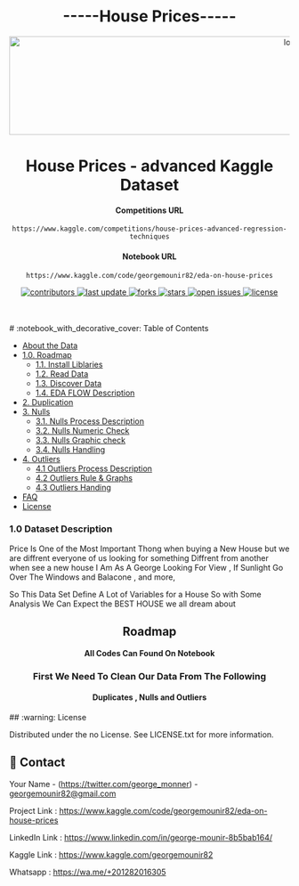 <h1 align="center">-----House Prices-----</h1>
<div align="center">
  <img src="https://storage.googleapis.com/kaggle-competitions/kaggle/5407/media/housesbanner.png" alt="logo" width="1000" height="177" />
  <h1>House Prices - advanced Kaggle Dataset</h1>
  <div align="center">
<h4>Competitions URL</h4>  
    <code>https://www.kaggle.com/competitions/house-prices-advanced-regression-techniques</code>
    <h4>Notebook URL</h4>  
    <code>https://www.kaggle.com/code/georgemounir82/eda-on-house-prices</code>
  </div>
<!-- Badges -->
<p>
  <a href="https://github.com/Louis3797/awesome-readme-template/graphs/contributors">
    <img src="https://img.shields.io/github/contributors/Louis3797/awesome-readme-template" alt="contributors" />
  </a>
  <a href="">
    <img src="https://img.shields.io/github/last-commit/Louis3797/awesome-readme-template" alt="last update" />
  </a>
  <a href="https://github.com/Louis3797/awesome-readme-template/network/members">
    <img src="https://img.shields.io/github/forks/Louis3797/awesome-readme-template" alt="forks" />
  </a>
  <a href="https://github.com/Louis3797/awesome-readme-template/stargazers">
    <img src="https://img.shields.io/github/stars/Louis3797/awesome-readme-template" alt="stars" />
  </a>
  <a href="https://github.com/Louis3797/awesome-readme-template/issues/">
    <img src="https://img.shields.io/github/issues/Louis3797/awesome-readme-template" alt="open issues" />
  </a>
  <a href="https://github.com/Louis3797/awesome-readme-template/blob/master/LICENSE">
    <img src="https://img.shields.io/github/license/Louis3797/awesome-readme-template.svg" alt="license" />
  </a>
</p>
   
</div>
<br>
<br>
# :notebook_with_decorative_cover: Table of Contents

- [About the Data](#desc)
- [1.0. Roadmap](#intro)
  * [1.1. Install Liblaries](#)
  * [1.2. Read Data](#)
  * [1.3. Discover Data](#)
  * [1.4. EDA FLOW Description](#)
- [2. Duplication](#)
- [3. Nulls](#)
  * [3.1. Nulls Process Description](#)
  * [3.2. Nulls Numeric Check](#)
  * [3.3. Nulls Graphic check](#)
  * [3.4. Nulls Handling](#)
 - [4. Outliers](#4)
    - [4.1 Outliers Process Description](#)
    - [4.2 Outliers Rule & Graphs](#)
    - [4.3 Outliers Handing](#)
- [FAQ](#)
- [License](#warning-license)

<div>
<h3 id="desc">1.0 Dataset Description</h3>
<P>
Price Is One of the Most Important Thong when buying a New House but we are diffrent everyone of us looking for something Diffrent from another when see a new house
I Am As A George Looking For View , If Sunlight Go Over The Windows and Balacone , and more,

So This Data Set Define A Lot of Variables for a House So with Some Analysis We Can Expect the BEST HOUSE we all dream about 
</p>
</div>
<div id="intro" align="center" ">
<h2>Roadmap</h2>
<strong>All Codes Can Found On Notebook</strong>
<h3>First We Need To Clean Our Data From The Following</h3>
<h4>Duplicates , Nulls and Outliers</h4>
</div>
<!-- License -->
## :warning: License

Distributed under the no License. See LICENSE.txt for more information.


<!-- Contact -->
## :handshake: Contact

Your Name - (https://twitter.com/george_monner) - georgemounir82@gmail.com

Project Link : https://www.kaggle.com/code/georgemounir82/eda-on-house-prices

LinkedIn Link : https://www.linkedin.com/in/george-mounir-8b5bab164/

Kaggle Link : https://www.kaggle.com/georgemounir82

Whatsapp : https://wa.me/+201282016305
